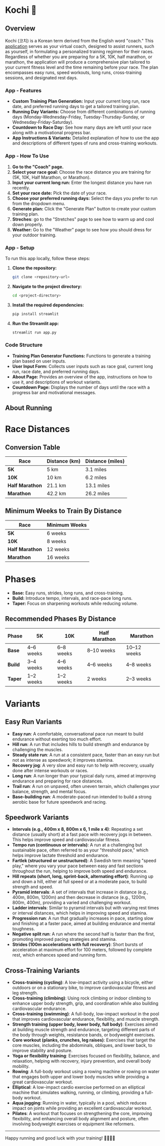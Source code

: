 # Kochi :billed_cap:

## Overview
Kochi (코치) is a Korean term derived from the English word "coach." This [application](https://kochi-training-plan.streamlit.app/) serves as your virtual coach, designed to assist runners, such as yourself, in formulating a personalized training regimen for their races. Regardless of whether you are preparing for a 5K, 10K, half marathon, or marathon, the application will produce a comprehensive plan tailored to your current fitness level and the time remaining before your race. The plan encompasses easy runs, speed workouts, long runs, cross-training sessions, and designated rest days.


### App - Features
- **Custom Training Plan Generation:** Input your current long run, race date, and preferred running days to get a tailored training plan.
- **Running Day Variants:** Choose from different combinations of running days (Monday-Wednesday-Friday, Tuesday-Thursday-Sunday, or Wednesday-Friday-Saturday).
- **Countdown to Race Day:** See how many days are left until your race along with a motivational progress bar.
- **App Instructions & Variants:** Detailed explanation of how to use the app and descriptions of different types of runs and cross-training workouts.

### App - How To Use
1. **Go to the "Coach" page.**
2. **Select your race goal:** Choose the race distance you are training for (5K, 10K, Half Marathon, or Marathon).
3. **Input your current long run:** Enter the longest distance you have run recently.
4. **Set your race date:** Pick the date of your race.
5. **Choose your preferred running days:** Select the days you prefer to run from the dropdown menu.
6. **Generate plan:** Click the "Generate Plan" button to create your custom training plan.
7. **Streches**: go to the "Stretches" page to see how to warm up and cool down properly.
8. **Weather:** Go to the "Weather" page to see how you should dress for your outdoor training.

### App - Setup
To run this app locally, follow these steps:

1. **Clone the repository:**
    ```bash
    git clone <repository-url>
    ```

2. **Navigate to the project directory:**
    ```bash
    cd <project-directory>
    ```

3. **Install the required dependencies:**
    ```bash
    pip install streamlit
    ```

4. **Run the Streamlit app:**
    ```bash
    streamlit run app.py
    ```

### Code Structure
- **Training Plan Generator Functions:** Functions to generate a training plan based on user inputs.
- **User Input Form:** Collects user inputs such as race goal, current long run, race date, and preferred running days.
- **About Page:** Provides an overview of the app, instructions on how to use it, and descriptions of workout variants.
- **Countdown Page:** Displays the number of days until the race with a progress bar and motivational messages.

## About Running

# Race Distances

## Conversion Table
| **Race**           | **Distance (km)** | **Distance (miles)** |
|--------------------|-------------------|----------------------|
| **5K**             | 5 km              | 3.1 miles            |
| **10K**            | 10 km             | 6.2 miles            |
| **Half Marathon**  | 21.1 km           | 13.1 miles           |
| **Marathon**       | 42.2 km           | 26.2 miles           |

## Minimum Weeks to Train By Distance
| **Race**           | **Minimum Weeks** |
|--------------------|-------------------|
| **5K**             | 6 weeks           |
| **10K**            | 8 weeks           |
| **Half Marathon**  | 12 weeks          |
| **Marathon**       | 16 weeks          |

# Phases
- **Base:** Easy runs, strides, long runs, and cross-training.
- **Build:** Introduce tempo, intervals, and race-pace long runs.
- **Taper:** Focus on sharpening workouts while reducing volume.

## Recommended Phases By Distance
| **Phase**   | **5K**    | **10K**   | **Half Marathon** | **Marathon** |
|-------------|-----------|-----------|-------------------|--------------|
| **Base**    | 4–6 weeks   | 6–8 weeks   | 8–10 weeks          | 10–12 weeks    |
| **Build**   | 3–4 weeks   | 4–6 weeks   | 4–6 weeks           | 4–8 weeks      |
| **Taper**   | 1–2 weeks   | 1–2 weeks   | 2 weeks             | 2–3 weeks      |

# Variants

## Easy Run Variants
- **Easy run**: A comfortable, conversational pace run meant to build endurance without exerting too much effort.
- **Hill run**: A run that includes hills to build strength and endurance by challenging the muscles.
- **Steady state run**: A run at a consistent pace, faster than an easy run but not as intense as speedwork; it improves stamina.
- **Recovery jog**: A very slow and easy run to help with recovery, usually done after intense workouts or races.
- **Long run**: A run longer than your typical daily runs, aimed at improving endurance and preparing for race distances.
- **Trail run**: A run on unpaved, often uneven terrain, which challenges your balance, strength, and mental focus.
- **Base-building run**: A moderate-paced run intended to build a strong aerobic base for future speedwork and racing.

## Speedwork Variants
- **Intervals (e.g., 400m x 8, 800m x 6, 1 mile x 4)**: Repeating a set distance (usually short) at a fast pace with recovery jogs in between. This helps improve speed and cardiovascular fitness.
- **Tempo run (continuous or intervals)**: A run at a challenging but sustainable pace, often referred to as your "threshold pace," which helps improve lactate threshold and endurance.
- **Fartlek (structured or unstructured)**: A Swedish term meaning "speed play," where you vary your pace between easy and fast sections throughout the run, helping to improve both speed and endurance.
- **Hill repeats (short, long, sprint-back, alternating effort)**: Running up and down a hill, either at full speed or at a moderate pace, to build strength and speed.
- **Pyramid intervals**: A set of intervals that increase in distance (e.g., 400m, 800m, 1200m) and then decrease in distance (e.g., 1200m, 800m, 400m), providing a varied and challenging workout.
- **Ladder intervals**: Similar to pyramid intervals but with varying rest times or interval distances, which helps in improving speed and stamina.
- **Progression run**: A run that gradually increases in pace, starting slow and finishing at a faster pace, aimed at building endurance and mental toughness.
- **Negative split run**: A run where the second half is faster than the first, promoting improved pacing strategies and stamina.
- **Strides (100m accelerations with full recovery)**: Short bursts of acceleration at maximum effort for 100 meters, followed by complete rest, which enhances speed and running form.

## Cross-Training Variants
- **Cross-training (cycling)**: A low-impact activity using a bicycle, either outdoors or on a stationary bike, to improve cardiovascular fitness and leg strength.
- **Cross-training (climbing)**: Using rock climbing or indoor climbing to enhance upper body strength, grip, and coordination while also building cardiovascular endurance.
- **Cross-training (swimming)**: A full-body, low-impact workout in the pool that improves cardiovascular endurance, flexibility, and muscle strength.
- **Strength training (upper body, lower body, full body)**: Exercises aimed at building muscle strength and endurance, targeting different parts of the body through weights, resistance bands, or bodyweight exercises.
- **Core workout (planks, crunches, leg raises)**: Exercises that target the core muscles, including the abdominals, obliques, and lower back, to improve stability and posture.
- **Yoga or flexibility training**: Exercises focused on flexibility, balance, and relaxation, helping with recovery, injury prevention, and overall body mobility.
- **Rowing**: A full-body workout using a rowing machine or rowing on water that engages both upper and lower body muscles while providing a great cardiovascular workout.
- **Elliptical**: A low-impact cardio exercise performed on an elliptical machine that simulates walking, running, or climbing, providing a full-body workout.
- **Aqua jogging**: Running in water, typically in a pool, which reduces impact on joints while providing an excellent cardiovascular workout.
- **Pilates**: A workout that focuses on strengthening the core, improving flexibility, and enhancing overall body alignment and posture, often involving bodyweight exercises or equipment like reformers.

---

Happy running and good luck with your training! 🏃‍♂️🏃‍♀️
